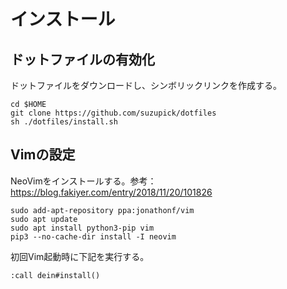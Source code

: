 # インストール
## ドットファイルの有効化
ドットファイルをダウンロードし、シンボリックリンクを作成する。
```
cd $HOME
git clone https://github.com/suzupick/dotfiles
sh ./dotfiles/install.sh
```

## Vimの設定
NeoVimをインストールする。参考：https://blog.fakiyer.com/entry/2018/11/20/101826
```
sudo add-apt-repository ppa:jonathonf/vim
sudo apt update
sudo apt install python3-pip vim
pip3 --no-cache-dir install -I neovim
```

初回Vim起動時に下記を実行する。
```
:call dein#install()
```

